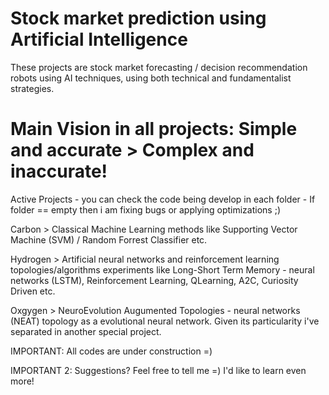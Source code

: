 # Stock market prediction using Artificial Intelligence

These projects are stock market forecasting / decision recommendation robots using AI techniques, using both technical and fundamentalist strategies.

# Main Vision in all projects: Simple and accurate > Complex and inaccurate! 

Active Projects - you can check the code being develop in each folder -  If folder == empty then i am fixing bugs or applying optimizations ;)

  Carbon > Classical Machine Learning methods like Supporting Vector Machine (SVM) / Random Forrest Classifier etc. 

  Hydrogen > Artificial neural networks and reinforcement learning topologies/algorithms experiments like Long-Short Term Memory - neural networks (LSTM), Reinforcement Learning, QLearning, A2C, Curiosity Driven etc.

  Oxgygen > NeuroEvolution Augumented Topologies - neural networks (NEAT) topology as a evolutional neural network. Given its particularity i've separated in another special project.

IMPORTANT: All codes are under construction =)

IMPORTANT 2: Suggestions? Feel free to tell me =) I'd like to learn even more!

